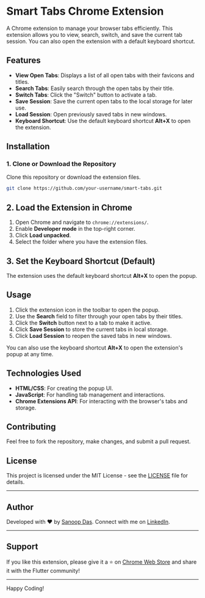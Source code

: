 # Smart Tabs Chrome Extension

A Chrome extension to manage your browser tabs efficiently. This extension allows you to view, search, switch, and save the current tab session. You can also open the extension with a default keyboard shortcut.

## Features

- **View Open Tabs**: Displays a list of all open tabs with their favicons and titles.
- **Search Tabs**: Easily search through the open tabs by their title.
- **Switch Tabs**: Click the "Switch" button to activate a tab.
- **Save Session**: Save the current open tabs to the local storage for later use.
- **Load Session**: Open previously saved tabs in new windows.
- **Keyboard Shortcut**: Use the default keyboard shortcut **Alt+X** to open the extension.

## Installation

### 1. Clone or Download the Repository

Clone this repository or download the extension files.

```bash
git clone https://github.com/your-username/smart-tabs.git
```

## 2. Load the Extension in Chrome

1. Open Chrome and navigate to `chrome://extensions/`.
2. Enable **Developer mode** in the top-right corner.
3. Click **Load unpacked**.
4. Select the folder where you have the extension files.

## 3. Set the Keyboard Shortcut (Default)

The extension uses the default keyboard shortcut **Alt+X** to open the popup.

## Usage

1. Click the extension icon in the toolbar to open the popup.
2. Use the **Search** field to filter through your open tabs by their titles.
3. Click the **Switch** button next to a tab to make it active.
4. Click **Save Session** to store the current tabs in local storage.
5. Click **Load Session** to reopen the saved tabs in new windows.

You can also use the keyboard shortcut **Alt+X** to open the extension's popup at any time.

## Technologies Used

- **HTML/CSS**: For creating the popup UI.
- **JavaScript**: For handling tab management and interactions.
- **Chrome Extensions API**: For interacting with the browser's tabs and storage.

## Contributing

Feel free to fork the repository, make changes, and submit a pull request.

## License

This project is licensed under the MIT License - see the [LICENSE](LICENSE) file for details.

---


## Author

Developed with ❤️ by [Sanoop Das](https://sanoop.dev). Connect with me on [LinkedIn](https://www.linkedin.com/in/sd2b/).

---

## Support

If you like this extension, please give it a ⭐ on [Chrome Web Store](https://chromewebstore.google.com/detail/smart-tabs/oenfbgefejnhnbgajmdfkljopohlmnhf?hl=en-US&utm_source=ext_sidebar) and share it with the Flutter community!

---

Happy Coding!